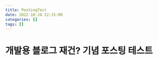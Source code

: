 ```yaml
---
title: PostingTest
date: 2022-10-20 22:15:00
categories: []
tags: [] 
---
```


# 개발용 블로그 재건? 기념 포스팅 테스트